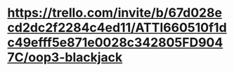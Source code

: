 # https://trello.com/invite/b/67d028ecd2dc2f2284c4ed11/ATTI660510f1dc49efff5e871e0028c342805FD9047C/oop3-blackjack

